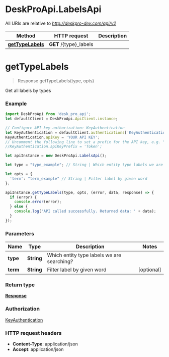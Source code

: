 # DeskProApi.LabelsApi

All URIs are relative to *http://deskpro-dev.com/api/v2*

Method | HTTP request | Description
------------- | ------------- | -------------
[**getTypeLabels**](LabelsApi.md#getTypeLabels) | **GET** /{type}_labels | 


<a name="getTypeLabels"></a>
# **getTypeLabels**
> Response getTypeLabels(type, opts)



Get all labels by types

### Example
```javascript
import DeskProApi from 'desk_pro_api';
let defaultClient = DeskProApi.ApiClient.instance;

// Configure API key authorization: KeyAuthentication
let KeyAuthentication = defaultClient.authentications['KeyAuthentication'];
KeyAuthentication.apiKey = 'YOUR API KEY';
// Uncomment the following line to set a prefix for the API key, e.g. "Token" (defaults to null)
//KeyAuthentication.apiKeyPrefix = 'Token';

let apiInstance = new DeskProApi.LabelsApi();

let type = "type_example"; // String | Which entity type labels we are searching?

let opts = { 
  'term': "term_example" // String | Filter label by given word
};

apiInstance.getTypeLabels(type, opts, (error, data, response) => {
  if (error) {
    console.error(error);
  } else {
    console.log('API called successfully. Returned data: ' + data);
  }
});
```

### Parameters

Name | Type | Description  | Notes
------------- | ------------- | ------------- | -------------
 **type** | **String**| Which entity type labels we are searching? | 
 **term** | **String**| Filter label by given word | [optional] 

### Return type

[**Response**](Response.md)

### Authorization

[KeyAuthentication](../README.md#KeyAuthentication)

### HTTP request headers

 - **Content-Type**: application/json
 - **Accept**: application/json

